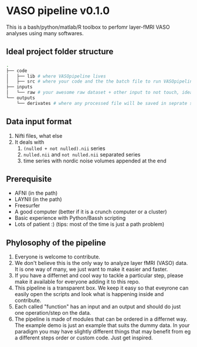 # VASO pipeline v0.1.0

This is a bash/python/matlab/R toolbox to perfomr layer-fMRI VASO analyses using many softwares.

## Ideal project folder structure

```bash
.
├── code
│   ├── lib # where VASOpipeline lives
│   ├── src # where your code and the the batch file to run VASOpipeline live
├── inputs
│   └── raw # your awesome raw dataset + other input to not touch, ideally bidslike format
└── outputs
    └── derivates # where any processed file will be saved in seprate subfolders named by `software-step` 
```

## Data input format

1. Nifti files, what else
2. It deals with 
   1. `(nulled + not nulled).nii` series 
   2. `nulled.nii` and `not nulled.nii` separated series
   3. time series with nordic noise volumes appended at the end

## Prerequisite

- AFNI (in the path)
- LAYNII (in the path)
- Freesurfer
- A good computer (better if it is a crunch computer or a cluster)
- Basic experience with Python/Bassh scripting
- Lots of patient :) (tips: most of the time is just a path problem)

## Phylosophy of the pipeline

1. Everyone is welcome to contribute.
2. We don't believe this is the only way to analyze layer fMRI (VASO) data. It is one way of many, we just want to make it easier and faster.
3. If you have a differnet and cool way to tackle a particular step, please make it available for everyone adding it to this repo. 
4. This pipeline is a transparent box. We keep it easy so that eveyrone can easily open the scripts and look what is happening inside and contribute.
5. Each called "function" has an input and an output and should do just one operation/step on the data.
6. The pipeline is made of modules that can be ordered in a differnet way. The example demo is just an example that suits the dummy data. In your paradigm you may have slightly different things that may benefit from eg a different steps order or custom code. Just get inspired.
